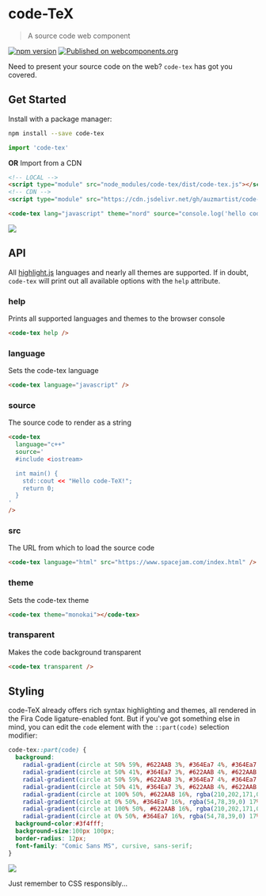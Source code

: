 # code-TeX

> A source code web component

[![npm version](https://badge.fury.io/js/code-tex.svg)](https://badge.fury.io/js/code-tex)
[![Published on webcomponents.org](https://img.shields.io/badge/webcomponents.org-published-blue.svg)](https://www.webcomponents.org/element/code-tex)

Need to present your source code on the web? `code-tex` has got you covered.

## Get Started

Install with a package manager:

```bash
npm install --save code-tex
```

```ts
import 'code-tex'
```

**OR** Import from a CDN

```html
<!-- LOCAL -->
<script type="module" src="node_modules/code-tex/dist/code-tex.js"></script>
<!-- CDN -->
<script type="module" src="https://cdn.jsdelivr.net/gh/auzmartist/code-tex/dist/code-tex.js"></script>

<code-tex lang="javascript" theme="nord" source="console.log('hello code-TeX')" />
```

![](https://i.imgur.com/rg61Z7h.png)

## API

All [highlight.js](https://highlightjs.org/) languages and nearly all themes are supported.
If in doubt, `code-tex` will print out all available options with the `help` attribute.

### help

Prints all supported languages and themes to the browser console

```html
<code-tex help />
```

### language

Sets the code-tex language

```html
<code-tex language="javascript" />
```

### source

The source code to render as a string

```html
<code-tex
  language="c++"
  source='
  #include <iostream>

  int main() {
    std::cout << "Hello code-TeX!";
    return 0;
  }
'
/>
```

### src

The URL from which to load the source code

```html
<code-tex language="html" src="https://www.spacejam.com/index.html" />
```

### theme

Sets the code-tex theme

```html
<code-tex theme="monokai"></code-tex>
```

### transparent

Makes the code background transparent

```html
<code-tex transparent />
```

## Styling

code-TeX already offers rich syntax highlighting and themes, all rendered in the Fira Code ligature-enabled font. But if you've got something else in mind, you can edit the `code` element with the `::part(code)` selection modifier:

<!-- prettier-ignore -->
```css
code-tex::part(code) {
  background:
    radial-gradient(circle at 50% 59%, #622AAB 3%, #364Ea7 4%, #364Ea7 11%, rgba(54,78,39,0) 12%, rgba(54,78,39,0)) 50px 0,
    radial-gradient(circle at 50% 41%, #364Ea7 3%, #622AAB 4%, #622AAB 11%, rgba(210,202,171,0) 12%, rgba(210,202,171,0)) 50px 0,
    radial-gradient(circle at 50% 59%, #622AAB 3%, #364Ea7 4%, #364Ea7 11%, rgba(54,78,39,0) 12%, rgba(54,78,39,0)) 0 50px,
    radial-gradient(circle at 50% 41%, #364Ea7 3%, #622AAB 4%, #622AAB 11%, rgba(210,202,171,0) 12%, rgba(210,202,171,0)) 0 50px,
    radial-gradient(circle at 100% 50%, #622AAB 16%, rgba(210,202,171,0) 17%),
    radial-gradient(circle at 0% 50%, #364Ea7 16%, rgba(54,78,39,0) 17%),
    radial-gradient(circle at 100% 50%, #622AAB 16%, rgba(210,202,171,0) 17%) 50px 50px,
    radial-gradient(circle at 0% 50%, #364Ea7 16%, rgba(54,78,39,0) 17%) 50px 50px;
  background-color:#3f4fff;
  background-size:100px 100px;
  border-radius: 12px;
  font-family: "Comic Sans MS", cursive, sans-serif;
}
```

![](https://i.imgur.com/XEU4Aef.png)

Just remember to CSS responsibly...
